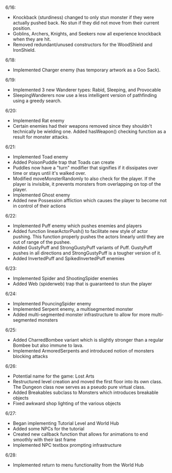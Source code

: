 6/16:

- Knockback (sturdiness) changed to only stun monster if they were actually pushed back. No stun if they did not move from their current position.
- Goblins, Archers, Knights, and Seekers now all experience knockback when they are hit.
- Removed redundant/unused constructors for the WoodShield and IronShield.

6/18:

- Implemented Charger enemy (has temporary artwork as a Goo Sack).

6/19:

- Implemented 3 new Wanderer types: Rabid, Sleeping, and Provocable
- SleepingWanderers now use a less intelligent version of pathfinding using a greedy search.

6/20:

- Implemented Rat enemy
- Certain enemies had their weapons removed since they shouldn't technically be wielding one. Added hasWeapon() checking function as a result for monster attacks.

6/21:

- Implemented Toad enemy
- Added PoisonPuddle trap that Toads can create
- Puddles now have a "turn" modifier that signifies if it dissipates over time or stays until it's walked over.
- Modified moveMonsterRandomly to also check for the player. If the player is invisible, it prevents monsters from overlapping on top of the player.
- Implemented Ghost enemy
- Added new Possession affliction which causes the player to become not in control of their actions

6/22:

- Implemented Puff enemy which pushes enemies and players
- Added function linearActorPush() to facilitate new style of actor pushing. This function properly pushes the actors linearly until they are out of range of the pushee.
- Added GustyPuff and StrongGustyPuff variants of Puff. GustyPuff pushes in all directions and StrongGustyPuff is a tougher version of it.
- Added InvertedPuff and SpikedInvertedPuff enemies

6/23:

- Implemented Spider and ShootingSpider enemies
- Added Web (spiderweb) trap that is guaranteed to stun the player

6/24:

- Implemented PouncingSpider enemy
- Implemented Serpent enemy, a multisegmented monster
- Added multi-segmented monster infrastructure to allow for more multi-segmented monsters

6/25:

- Added CharredBombee variant which is slightly stronger than a regular Bombee but also immune to lava.
- Implemented ArmoredSerpents and introduced notion of monsters blocking attacks

6/26:

- Potential name for the game: Lost Arts
- Restructured level creation and moved the first floor into its own class. The Dungeon class now serves as a pseudo pure virtual class.
- Added Breakables subclass to Monsters which introduces breakable objects
- Fixed awkward shop lighting of the various objects

6/27:

- Began implementing Tutorial Level and World Hub
- Added some NPCs for the tutorial
- Created new callback function that allows for animations to end smoothly with their last frame
- Implemented NPC textbox prompting infrastructure

6/28:

- Implemented return to menu functionality from the World Hub
